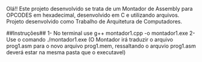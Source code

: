 Olá!!
Este projeto desenvolvido se trata de um Montador de Assembly para OPCODES em hexadecimal, desenvolvido em C e utilizando arquivos.
Projeto desenvolvido como Trabalho de Arquitetura de Computadores.

##Instruções## 
 1- No terminal use g++ montador1.cpp -o montador1.exe 
 2- Use o comando ./montador1.exe (O Montador irá traduzir o arquivo prog1.asm para o novo arquivo prog1.mem, ressaltando o arquvio prog1.asm deverá estar na mesma pasta que o executavel)